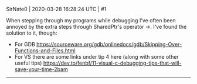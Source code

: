 SirNate0 | 2020-03-28 16:28:24 UTC | #1

When stepping through my programs while debugging I've often been annoyed by the extra steps through SharedPtr's operator ->. I've found the solution to it, though:
* For GDB https://sourceware.org/gdb/onlinedocs/gdb/Skipping-Over-Functions-and-Files.html
* For VS there are some links under tip 4 here (along with some other useful tips) https://dev.to/fenbf/11-visual-c-debugging-tips-that-will-save-your-time-2bam

-------------------------

